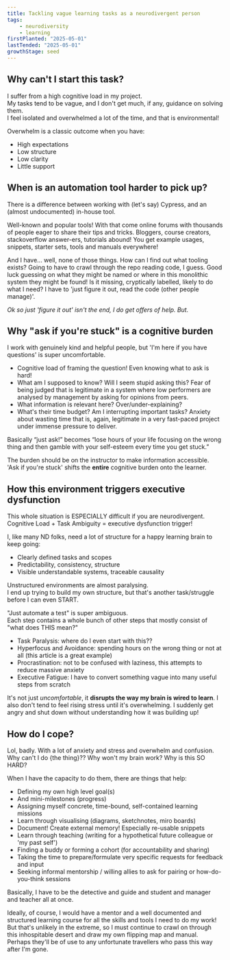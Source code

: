 ```yaml
---
title: Tackling vague learning tasks as a neurodivergent person
tags: 
    - neurodiversity
    - learning
firstPlanted: "2025-05-01"
lastTended: "2025-05-01"
growthStage: seed
---
```


## Why can't I start this task?

I suffer from a high cognitive load in my project.  
My tasks tend to be vague, and I don't get much, if any, guidance on solving them.  
I feel isolated and overwhelmed a lot of the time, and that is environmental!  

Overwhelm is a classic outcome when you have: 
* High expectations
* Low structure
* Low clarity 
* Little support 

## When is an automation tool harder to pick up?

There is a difference between working with (let's say) Cypress, and an (almost undocumented) in-house tool. 

Well-known and popular tools! With that come online forums with thousands of people eager to share their tips and tricks. Bloggers, course creators, stackoverflow answer-ers, tutorials abound! You get example usages, snippets, starter sets, tools and manuals everywhere! 

And I have... well, none of those things. How can I find out what tooling exists? Going to have to crawl through the repo reading code, I guess. Good luck guessing on what they might be named or where in this monolithic system they might be found! Is it missing, cryptically labelled, likely to do what I need? I have to 'just figure it out, read the code (other people manage)'.

*Ok so just 'figure it out' isn't the end, I do get offers of help. But.*

## Why "ask if you're stuck" is a cognitive burden

I work with genuinely kind and helpful people, but 'I'm here if you have questions' is super uncomfortable.  

* Cognitive load of framing the question! Even knowing what to ask is hard! 
* What am I supposed to know? Will I seem stupid asking this? Fear of being judged that is legitimate in a system where low performers are analysed by management by asking for opinions from peers.
* What information is relevant here? Over/under-explaining? 
* What's their time budget? Am I interrupting important tasks? Anxiety about wasting time that is, again, legitimate in a very fast-paced project under immense pressure to deliver. 

Basically “just ask!” becomes “lose hours of your life focusing on the wrong thing and then gamble with your self-esteem every time you get stuck.”  

The burden should be on the instructor to make information accessible.  
'Ask if you're stuck' shifts the **entire** cognitive burden onto the learner. 

## How this environment triggers executive dysfunction 

This whole situation is ESPECIALLY difficult if you are neurodivergent. 
Cognitive Load + Task Ambiguity = executive dysfunction trigger! 

I, like many ND folks, need a lot of structure for a happy learning brain to keep going: 

* Clearly defined tasks and scopes
* Predictability, consistency, structure
* Visible understandable systems, traceable causality

Unstructured environments are almost paralysing.  
I end up trying to build my own structure, but that's another task/struggle before I can even START.

"Just automate a test" is super ambiguous.  
Each step contains a whole bunch of other steps that mostly consist of "what does THIS mean?"

* Task Paralysis: where do I even start with this?? 
* Hyperfocus and Avoidance: spending hours on the wrong thing or not at all (this article is a great example)
* Procrastination: not to be confused with laziness, this attempts to reduce massive anxiety
* Executive Fatigue: I have to convert something vague into many useful steps from scratch

It's not just *uncomfortable*, it **disrupts the way my brain is wired to learn**. 
I also don't tend to feel rising stress until it's overwhelming. I suddenly get angry and shut down without understanding how it was building up! 

## How do I cope? 

Lol, badly. With a lot of anxiety and stress and overwhelm and confusion.  
Why can't I do {the thing}?? Why won't my brain work? Why is this SO HARD? 

When I have the capacity to do them, there are things that help: 
* Defining my own high level goal(s)
* And mini-milestones (progress)
* Assigning myself concrete, time-bound, self-contained learning missions
* Learn through visualising (diagrams, sketchnotes, miro boards)
* Document! Create external memory! Especially re-usable snippets
* Learn through teaching (writing for a hypothetical future colleague or 'my past self')
* Finding a buddy or forming a cohort (for accountability and sharing)
* Taking the time to prepare/formulate very specific requests for feedback and input
* Seeking informal mentorship / willing allies to ask for pairing or how-do-you-think sessions

Basically, I have to be the detective and guide and student and manager and teacher all at once.

Ideally, of course, I would have a mentor and a well documented and structured learning course for all the skills and tools I need to do my work! But that's unlikely in the extreme, so I must continue to crawl on through this inhospitable desert and draw my own flipping map and manual. Perhaps they'll be of use to any unfortunate travellers who pass this way after I'm gone. 
